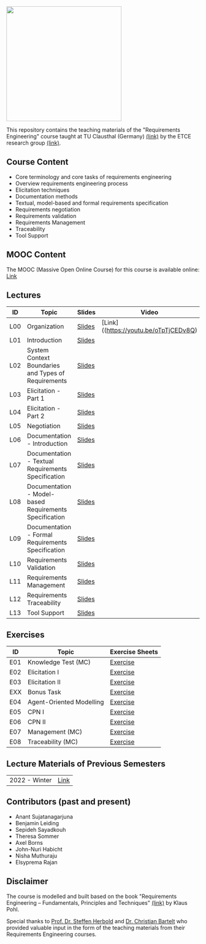 <img src="https://www.presse.tu-clausthal.de/fileadmin/Presse/images/Corporate_Design/Logo/Logo_TUC_en_CMYK.jpg" width="300">

This repository contains the teaching materials of the "Requirements Engineering" course taught at TU Clausthal (Germany) [(link)](https://www.isse.tu-clausthal.de/en/) by the ETCE research group [(link)](https://etce-lab.com).

## Course Content

- Core terminology and core tasks of requirements engineering
- Overview requirements engineering process
- Elicitation techniques
- Documentation methods
- Textual, model-based and formal requirements specification
- Requirements negotiation
- Requirements validation
- Requirements Management
- Traceability
- Tool Support
  

## MOOC Content
The MOOC (Massive Open Online Course) for this course is available online: [Link](https://re.etce-lab.de/)


## Lectures

| ID  | Topic                                               | Slides                                                                   | Video                                    |
|-----|-----------------------------------------------------|--------------------------------------------------------------------------|------------------------------------------|
| L00 | Organization                                        | [Slides](RE-L00-Organization.pdf)                                        |[Link]((https://youtu.be/oTpTjCEDv8Q)     |
| L01 | Introduction                                        | [Slides](RE-L01-Introduction.pdf)                                        |           |
| L02 | System Context Boundaries and Types of Requirements | [Slides](RE-L02-System-Context-Boundaries-and-Types-of-Requirements.pdf) |            |
| L03 | Elicitation - Part 1                                | [Slides](RE-L03-Elicitation--Part-1.pdf)                                 |           |
| L04 | Elicitation - Part 2                                | [Slides](RE-L04-Elicitation--Part-2.pdf)                                 |           |
| L05 | Negotiation                                         | [Slides](RE-L05-Negotiation.pdf)                                         |           |
| L06 | Documentation - Introduction                        | [Slides](RE-L06-Documentation--Introduction.pdf)                         |           |
| L07 | Documentation - Textual Requirements Specification  | [Slides](RE-L07-Documentation--Textual.pdf)                              |           |
| L08 | Documentation - Model-based Requirements Specification | [Slides](RE-L08-Documentation--Model-based.pdf)                       |            |
| L09 | Documentation - Formal Requirements Specification   | [Slides](RE-L09-Documentation--Formal.pdf)                               |            |
| L10 | Requirements Validation                             | [Slides](RE-L10-Validation.pdf)                                          |           |
| L11 | Requirements Management                             | [Slides](RE-L12_Management.pdf)                                          |            |
| L12 | Requirements Traceability                           | [Slides](RE-L11_Traceability.pdf)                                        |            |
| L13 | Tool Support                                        | [Slides](RE-L13_Tool-Support.pdf)                                        |            |


## Exercises

| ID  | Topic                    | Exercise Sheets                                                             |
|-----|--------------------------|-----------------------------------------------------------------------------|
| E01 | Knowledge Test (MC)      | [Exercise](Exercises/E01-Knowledge-Test-MC/E01-Inital-MC-Knowledgetest.pdf) |
| E02 | Elicitation I            | [Exercise](Exercises/E02-Elicitation-I/E02-Elicitation-I.pdf)               |
| E03 | Elicitation II           | [Exercise](Exercises/E02-Elicitation-II/E03-Elicitation-II.pdf)             |
| EXX | Bonus Task               | [Exercise](Exercises/EXX-Bonus-Task/EXX-Bonus-Task.pdf)                      
| E04 | Agent-Oriented Modelling | [Exercise](Exercises/E04-AOM/E04-AOM.pdf)                                   |
| E05 | CPN I                    | [Exercise](Exercises/E05-CPN-I/E05-CPN-I.pdf)                               |
| E06 | CPN II                   | [Exercise](Exercises/E06-CPN-II/E06-CPN-II.pdf)                             |
| E07 | Management (MC)          | [Exercise](Exercises/E07-Management/E07-Management-MC.pdf)                  |
| E08 | Traceability (MC)        | [Exercise](Exercises/E08-Traceability/E08-Traceability-MC.pdf)              |
                                

## Lecture Materials of Previous Semesters

|               |                                         |
|---------------|-----------------------------------------|
| 2022 - Winter | [Link](0_ARCHIVE/Winter-2022/README.md) |

## Contributors (past and present)
- Anant Sujatanagarjuna
- Benjamin Leiding
- Sepideh Sayadkouh
- Theresa Sommer
- Axel Borns
- John-Nuri Habicht
- Nisha Muthuraju
- Elsyprema Rajan

## Disclaimer

The course is modelled and built based on the book "Requirements Engineering – Fundamentals, Principles and Techniques" [(link)](https://link.springer.com/de/book/9783642125775) by Klaus Pohl.

Special thanks to [Prof. Dr. Steffen Herbold](https://www.fim.uni-passau.de/ai-engineering/) and [Dr. Christian Bartelt](www.uni-mannheim.de/ines/ueber-uns/wissenschaftliche-mitarbeiterinnen-und-mitarbeiter/dr-christian-bartelt/) who provided valuable input in the form of the teaching materials from their Requirements Engineering courses.
